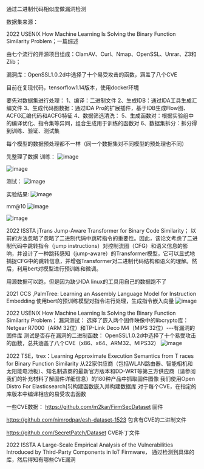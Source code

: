 通过二进制代码相似度做漏洞检测

数据集来源：

2022 USENIX How Machine Learning Is Solving the Binary Function Similarity Problem；一篇综述

由七个流行的开源项目组成：ClamAV、Curl、Nmap、OpenSSL、Unrar、Z3和Zlib；

漏洞库：OpenSSL1.0.2d中选择了十个易受攻击的函数，涵盖了八个CVE


目前在复现代码，tensorflow1.14版本，使用docker环境

要先对数据集进行处理：
1、编译：二进制文件
2、生成IDB：通过IDA工具生成汇编文件
3、生成代码图数据：通过IDA Pro的扩展插件，基于IDB生成Flow图、ACFG汇编代码和ACFG特征
4、数据筛选清洗：
5、生成函数对：根据实验组中的编译优化、指令集等异同，组合生成用于训练的函数对
6、数据集拆分：拆分得到训练、验证、测试集

每个模型的数据预处理都不一样（同一个数据集对不同模型的预处理也不同）


先整理了数据
训练：
![image](https://user-images.githubusercontent.com/86655336/230761885-37f420f6-a96d-4c17-879e-ef26d0ade0eb.png)

![image](https://user-images.githubusercontent.com/86655336/230762170-e2817ee3-fad2-4c34-9dc4-ac10d47f4521.png)

测试：
![image](https://user-images.githubusercontent.com/86655336/230761891-217c3369-6529-4121-84c7-b314fc1d961c.png)

实验结果:
![image](https://user-images.githubusercontent.com/86655336/232176722-1b050c2a-de0a-41e7-a455-41b7e6cd77c3.png)

mrr@10
![image](https://user-images.githubusercontent.com/86655336/232176759-891e960d-1e76-49a3-b189-26316d70f13d.png)

![image](https://user-images.githubusercontent.com/86655336/234159238-d97aa724-e648-4b04-a57b-9d90d375777c.png)

2022 ISSTA jTrans Jump-Aware Transformer for Binary Code Similarity；
以前的方法忽略了忽略了二进制代码中跳转指令的重要性。因此，该论文考虑了二进制代码中跳转指令（jump instructions）对控制流图（CFG）和语义信息的影响，并设计了一种跳转感知（jump-aware）的Transformer模型，它可以显式地捕捉CFG中的跳转信息，并增强Transformer对二进制代码结构和语义的理解。然后，利用bert对模型进行预训练和微调。

用源数据可以跑，但是因为缺少IDA linux的工具用自己的数据跑不了


2021 CCS ,PalmTree: Learning an Assembly Language Model for Instruction Embedding
使用bert的预训练模型对指令进行处理，生成指令嵌入向量
![image](https://user-images.githubusercontent.com/86655336/233924193-2b629232-81a4-42be-9934-14d1fb089254.png)

2022 USENIX How Machine Learning Is Solving the Binary Function Similarity Problem；
漏洞测试：
选择了嵌入两个固件映像中的libcrypto库：Netgear R7000（ARM 32位）和TP-Link Deco M4（MIPS 32位）---有漏洞的固件库
测试是否存在漏洞的二进制函数：
OpenSSL1.0.2d中选择了十个易受攻击的函数，总共涵盖了八个CVE（x86、x64、ARM32、MIPS32）
![image](https://user-images.githubusercontent.com/86655336/234021592-df0f97f7-389e-43a5-93ae-2ca6e185d872.png)


2022 TSE，trex：Learning Approximate Execution Semantics from T races for Binary Function Similarity
从22家供应商（包括WLAN路由器、智能相机和太阳能电池板）、知名制造商的最新官方版本和DD-WRT等第三方供应商（请参阅我们的补充材料了解固件详细信息）的180种产品中抓取固件图像
我们使用Open Distro For Elasticsearch[5]构建函数嵌入并构建数据库
对于每个CVE，在指定的库版本中编译相应的易受攻击函数

一些CVE数据：
https://github.com/m2kar/FirmSecDataset   固件

https://github.com/nimrodpar/esh-dataset-1523  包含有CVE的二进制文件

https://github.com/SecretPatch/Dataset   CVE补丁文件



2022 ISSTA A Large-Scale Empirical Analysis of the Vulnerabilities Introduced by Third-Party Components in IoT Firmware，
通过检测到具体的库，然后得知有哪些CVE漏洞

